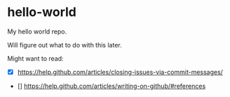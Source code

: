 hello-world
===========

My hello world repo.

Will figure out what to do with this later.

Might want to read:
- [x] https://help.github.com/articles/closing-issues-via-commit-messages/
- [] https://help.github.com/articles/writing-on-github/#references
